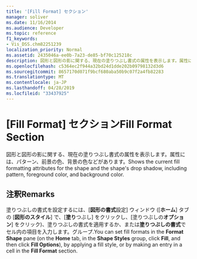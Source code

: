 ```yaml
---
title: '[Fill Format] セクション'
manager: soliver
ms.date: 11/16/2014
ms.audience: Developer
ms.topic: reference
f1_keywords:
- Vis_DSS.chm82251239
localization_priority: Normal
ms.assetid: 2435046a-ee0b-7a23-de85-bf70c125218c
description: 図形と図形の影に関する、現在の塗りつぶし書式の属性を表示します。属性には、パターン、前景の色、背景の色などがあります。
ms.openlocfilehash: c5364ec2f944a32bd24d1dde202b09798132d3d6
ms.sourcegitcommit: 8657170d071f9bcf680aba50b9c07f2a4fb82283
ms.translationtype: MT
ms.contentlocale: ja-JP
ms.lasthandoff: 04/28/2019
ms.locfileid: "33437925"
---
```

# <a name="fill-format-section"></a><span data-ttu-id="65906-103">[Fill Format] セクション</span><span class="sxs-lookup"><span data-stu-id="65906-103">Fill Format Section</span></span>

<span data-ttu-id="65906-104">図形と図形の影に関する、現在の塗りつぶし書式の属性を表示します。属性には、パターン、前景の色、背景の色などがあります。</span><span class="sxs-lookup"><span data-stu-id="65906-104">Shows the current fill formatting attributes for the shape and the shape's drop shadow, including pattern, foreground color, and background color.</span></span> 
  
## <a name="remarks"></a><span data-ttu-id="65906-105">注釈</span><span class="sxs-lookup"><span data-stu-id="65906-105">Remarks</span></span>

<span data-ttu-id="65906-106">塗りつぶしの書式を設定するには、[**図形の書式**設定] ウィンドウ ([**ホーム**] タブの [**図形のスタイル**] で、[**塗り**つぶし] をクリックし、[塗りつぶしの**オプション**] をクリック)、塗りつぶしの書式を適用するか、または**塗りつぶしの書式**でセル内の項目を入力します。グループ.</span><span class="sxs-lookup"><span data-stu-id="65906-106">You can set fill formats in the **Format Shape** pane (on the **Home** tab, in the **Shape Styles** group, click **Fill**, and then click **Fill Options**), by applying a fill style, or by making an entry in a cell in the **Fill Format** section.</span></span> 
  

